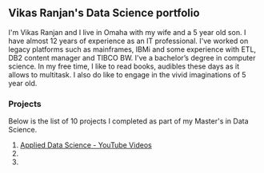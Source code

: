 ## Vikas Ranjan's Data Science portfolio

I'm Vikas Ranjan and I live in Omaha with my wife and a 5 year old son. I have almost 12 years of experience as an IT professional. I've worked on legacy platforms such as mainframes, IBMi and some experience with ETL, DB2 content manager and TIBCO BW. I've a bachelor’s degree in computer science. In my free time, I like to read books, audibles these days as it allows to multitask. I also do like to engage in the vivid imaginations of 5 year old.  

### Projects

Below is the list of 10 projects I completed as part of my Master's in Data Science.

1. [Applied Data Science - YouTube Videos](https://github.com/ranjaninv/ranjaninv.github.io/tree/main/Applied%20Data%20Science%20-%20YouTube%20Videos) 
2. 
3. 
